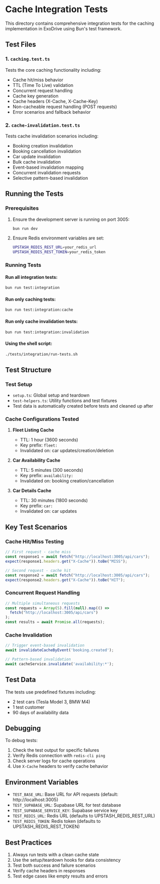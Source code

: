# Cache Integration Tests

This directory contains comprehensive integration tests for the caching implementation in ExoDrive using Bun's test framework.

## Test Files

### 1. `caching.test.ts`
Tests the core caching functionality including:
- Cache hit/miss behavior
- TTL (Time To Live) validation
- Concurrent request handling
- Cache key generation
- Cache headers (X-Cache, X-Cache-Key)
- Non-cacheable request handling (POST requests)
- Error scenarios and fallback behavior

### 2. `cache-invalidation.test.ts`
Tests cache invalidation scenarios including:
- Booking creation invalidation
- Booking cancellation invalidation
- Car update invalidation
- Bulk cache invalidation
- Event-based invalidation mapping
- Concurrent invalidation requests
- Selective pattern-based invalidation

## Running the Tests

### Prerequisites
1. Ensure the development server is running on port 3005:
   ```bash
   bun run dev
   ```

2. Ensure Redis environment variables are set:
   ```bash
   UPSTASH_REDIS_REST_URL=your_redis_url
   UPSTASH_REDIS_REST_TOKEN=your_redis_token
   ```

### Running Tests

#### Run all integration tests:
```bash
bun run test:integration
```

#### Run only caching tests:
```bash
bun run test:integration:cache
```

#### Run only cache invalidation tests:
```bash
bun run test:integration:invalidation
```

#### Using the shell script:
```bash
./tests/integration/run-tests.sh
```

## Test Structure

### Test Setup
- `setup.ts`: Global setup and teardown
- `test-helpers.ts`: Utility functions and test fixtures
- Test data is automatically created before tests and cleaned up after

### Cache Configurations Tested

1. **Fleet Listing Cache**
   - TTL: 1 hour (3600 seconds)
   - Key prefix: `fleet:`
   - Invalidated on: car updates/creation/deletion

2. **Car Availability Cache**
   - TTL: 5 minutes (300 seconds)
   - Key prefix: `availability:`
   - Invalidated on: booking creation/cancellation

3. **Car Details Cache**
   - TTL: 30 minutes (1800 seconds)
   - Key prefix: `car:`
   - Invalidated on: car updates

## Key Test Scenarios

### Cache Hit/Miss Testing
```typescript
// First request - cache miss
const response1 = await fetch("http://localhost:3005/api/cars");
expect(response1.headers.get("X-Cache")).toBe("MISS");

// Second request - cache hit
const response2 = await fetch("http://localhost:3005/api/cars");
expect(response2.headers.get("X-Cache")).toBe("HIT");
```

### Concurrent Request Handling
```typescript
// Multiple simultaneous requests
const requests = Array(5).fill(null).map(() => 
  fetch("http://localhost:3005/api/cars")
);
const results = await Promise.all(requests);
```

### Cache Invalidation
```typescript
// Trigger event-based invalidation
await invalidateCacheByEvent('booking.created');

// Pattern-based invalidation
await cacheService.invalidate('availability:*');
```

## Test Data

The tests use predefined fixtures including:
- 2 test cars (Tesla Model 3, BMW M4)
- 1 test customer
- 90 days of availability data

## Debugging

To debug tests:
1. Check the test output for specific failures
2. Verify Redis connection with `redis-cli ping`
3. Check server logs for cache operations
4. Use `X-Cache` headers to verify cache behavior

## Environment Variables

- `TEST_BASE_URL`: Base URL for API requests (default: http://localhost:3005)
- `TEST_SUPABASE_URL`: Supabase URL for test database
- `TEST_SUPABASE_SERVICE_KEY`: Supabase service key
- `TEST_REDIS_URL`: Redis URL (defaults to UPSTASH_REDIS_REST_URL)
- `TEST_REDIS_TOKEN`: Redis token (defaults to UPSTASH_REDIS_REST_TOKEN)

## Best Practices

1. Always run tests with a clean cache state
2. Use the setup/teardown hooks for data consistency
3. Test both success and failure scenarios
4. Verify cache headers in responses
5. Test edge cases like empty results and errors
